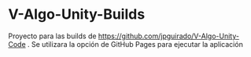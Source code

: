 # V-Algo-Unity-Builds
Proyecto para las builds de https://github.com/jpguirado/V-Algo-Unity-Code . Se utilizara la opción de GitHub Pages para ejecutar la aplicación
